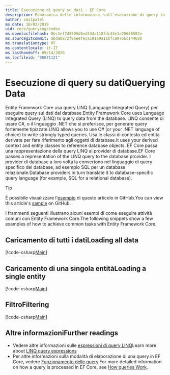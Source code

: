 ```yaml
---
title: Esecuzione di query su dati - EF Core
description: Panoramica delle informazioni sull'esecuzione di query in Entity Framework Core
author: smitpatel
ms.date: 10/03/2019
uid: core/querying/index
ms.openlocfilehash: 0bc1ef7d5595d5ed534a118fdc33e1a78648582e
ms.sourcegitcommit: abda0872f86eefeca191a9a11bfca976bc14468b
ms.translationtype: MT
ms.contentlocale: it-IT
ms.lasthandoff: 09/14/2020
ms.locfileid: "90071121"
---
```

# <a name="querying-data"></a><span data-ttu-id="4030c-103">Esecuzione di query su dati</span><span class="sxs-lookup"><span data-stu-id="4030c-103">Querying Data</span></span>

<span data-ttu-id="4030c-104">Entity Framework Core usa query LINQ (Language Integrated Query) per eseguire query sui dati dal database.</span><span class="sxs-lookup"><span data-stu-id="4030c-104">Entity Framework Core uses Language Integrated Query (LINQ) to query data from the database.</span></span> <span data-ttu-id="4030c-105">LINQ consente di usare C#, o il linguaggio .NET che si preferisce, per generare query fortemente tipizzate.</span><span class="sxs-lookup"><span data-stu-id="4030c-105">LINQ allows you to use C# (or your .NET language of choice) to write strongly typed queries.</span></span> <span data-ttu-id="4030c-106">Usa le classi di contesto ed entità derivate per fare riferimento agli oggetti di database.</span><span class="sxs-lookup"><span data-stu-id="4030c-106">It uses your derived context and entity classes to reference database objects.</span></span> <span data-ttu-id="4030c-107">EF Core passa una rappresentazione della query LINQ al provider di database.</span><span class="sxs-lookup"><span data-stu-id="4030c-107">EF Core passes a representation of the LINQ query to the database provider.</span></span> <span data-ttu-id="4030c-108">I provider di database a loro volta la convertono nel linguaggio di query specifico del database, ad esempio SQL per un database relazionale.</span><span class="sxs-lookup"><span data-stu-id="4030c-108">Database providers in turn translate it to database-specific query language (for example, SQL for a relational database).</span></span>

> [!TIP]
> <span data-ttu-id="4030c-109">È possibile visualizzare l'[esempio](https://github.com/dotnet/EntityFramework.Docs/tree/master/samples/core/Querying) di questo articolo in GitHub.</span><span class="sxs-lookup"><span data-stu-id="4030c-109">You can view this article's [sample](https://github.com/dotnet/EntityFramework.Docs/tree/master/samples/core/Querying) on GitHub.</span></span>

<span data-ttu-id="4030c-110">I frammenti seguenti illustrano alcuni esempi di come eseguire attività comuni con Entity Framework Core.</span><span class="sxs-lookup"><span data-stu-id="4030c-110">The following snippets show a few examples of how to achieve common tasks with Entity Framework Core.</span></span>

## <a name="loading-all-data"></a><span data-ttu-id="4030c-111">Caricamento di tutti i dati</span><span class="sxs-lookup"><span data-stu-id="4030c-111">Loading all data</span></span>

[!code-csharp[Main](../../../samples/core/Querying/Basics/Sample.cs#LoadingAllData)]

## <a name="loading-a-single-entity"></a><span data-ttu-id="4030c-112">Caricamento di una singola entità</span><span class="sxs-lookup"><span data-stu-id="4030c-112">Loading a single entity</span></span>

[!code-csharp[Main](../../../samples/core/Querying/Basics/Sample.cs#LoadingSingleEntity)]

## <a name="filtering"></a><span data-ttu-id="4030c-113">Filtro</span><span class="sxs-lookup"><span data-stu-id="4030c-113">Filtering</span></span>

[!code-csharp[Main](../../../samples/core/Querying/Basics/Sample.cs#Filtering)]

## <a name="further-readings"></a><span data-ttu-id="4030c-114">Altre informazioni</span><span class="sxs-lookup"><span data-stu-id="4030c-114">Further readings</span></span>

- <span data-ttu-id="4030c-115">Vedere altre informazioni sulle [espressioni di query LINQ](/dotnet/csharp/programming-guide/concepts/linq/basic-linq-query-operations)</span><span class="sxs-lookup"><span data-stu-id="4030c-115">Learn more about [LINQ query expressions](/dotnet/csharp/programming-guide/concepts/linq/basic-linq-query-operations)</span></span>
- <span data-ttu-id="4030c-116">Per altre informazioni sulla modalità di elaborazione di una query in EF Core, vedere [Funzionamento delle query](xref:core/querying/how-query-works).</span><span class="sxs-lookup"><span data-stu-id="4030c-116">For more detailed information on how a query is processed in EF Core, see [How queries Work](xref:core/querying/how-query-works).</span></span>
